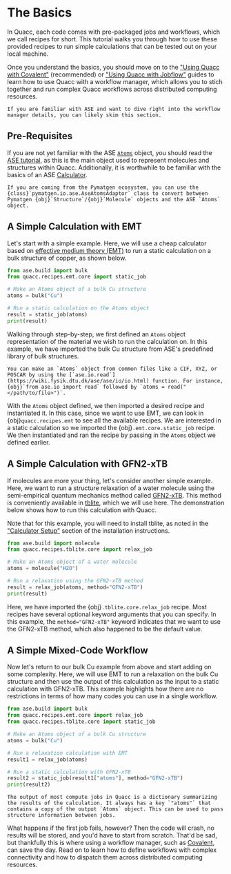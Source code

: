 # The Basics

In Quacc, each code comes with pre-packaged jobs and workflows, which we call recipes for short. This tutorial walks you through how to use these provided recipes to run simple calculations that can be tested out on your local machine.

Once you understand the basics, you should move on to the ["Using Quacc with Covalent"](covalent.md) (recommended) or ["Using Quacc with Jobflow"](advanced/jobflow.md) guides to learn how to use Quacc with a workflow manager, which allows you to stich together and run complex Quacc workflows across distributed computing resources.

```{note}
If you are familiar with ASE and want to dive right into the workflow manager details, you can likely skim this section.
```

## Pre-Requisites

If you are not yet familiar with the ASE [`Atoms`](https://wiki.fysik.dtu.dk/ase/ase/atoms.html) object, you should read the [ASE tutorial](https://wiki.fysik.dtu.dk/ase/ase/atoms.html), as this is the main object used to represent molecules and structures within Quacc. Additionally, it is worthwhile to be familiar with the basics of an ASE [Calculator](https://wiki.fysik.dtu.dk/ase/ase/calculators/calculators.html).

```{hint}
If you are coming from the Pymatgen ecosystem, you can use the {class}`pymatgen.io.ase.AseAtomsAdaptor` class to convert between Pymatgen {obj}`Structure`/{obj}`Molecule` objects and the ASE `Atoms` object.
```

## A Simple Calculation with EMT

Let's start with a simple example. Here, we will use a cheap calculator based on [effective medium theory (EMT)](<https://doi.org/10.1016/0039-6028(96)00816-3>) to run a static calculation on a bulk structure of copper, as shown below.

```python
from ase.build import bulk
from quacc.recipes.emt.core import static_job

# Make an Atoms object of a bulk Cu structure
atoms = bulk("Cu")

# Run a static calculation on the Atoms object
result = static_job(atoms)
print(result)
```

Walking through step-by-step, we first defined an `Atoms` object representation of the material we wish to run the calculation on. In this example, we have imported the bulk Cu structure from ASE's predefined library of bulk structures.

```{hint}
You can make an `Atoms` object from common files like a CIF, XYZ, or POSCAR by using the [`ase.io.read`](https://wiki.fysik.dtu.dk/ase/ase/io/io.html) function. For instance, {obj}`from ase.io import read` followed by `atoms = read("</path/to/file>")`.
```

With the `Atoms` object defined, we then imported a desired recipe and instantiated it. In this case, since we want to use EMT, we can look in {obj}`quacc.recipes.emt` to see all the available recipes. We are interested in a static calculation so we imported the {obj}`.emt.core.static_job` recipe. We then instantiated and ran the recipe by passing in the `Atoms` object we defined earlier.

## A Simple Calculation with GFN2-xTB

If molecules are more your thing, let's consider another simple example. Here, we want to run a structure relaxation of a water molecule using the semi-empirical quantum mechanics method called [GFN2-xTB](https://doi.org/10.1021/acs.jctc.8b01176). This method is conveniently available in [tblite](https://github.com/tblite/tblite), which we will use here. The demonstration below shows how to run this calculation with Quacc.

Note that for this example, you will need to install tblite, as noted in the ["Calculator Setup"](../install/codes.md#tblite) section of the installation instructions.

```python
from ase.build import molecule
from quacc.recipes.tblite.core import relax_job

# Make an Atoms object of a water molecule
atoms = molecule("H2O")

# Run a relaxation using the GFN2-xTB method
result = relax_job(atoms, method="GFN2-xTB")
print(result)
```

Here, we have imported the {obj}`.tblite.core.relax_job` recipe. Most recipes have several optional keyword arguments that you can specify. In this example, the `method="GFN2-xTB"` keyword indicates that we want to use the GFN2-xTB method, which also happened to be the default value.

## A Simple Mixed-Code Workflow

Now let's return to our bulk Cu example from above and start adding on some complexity. Here, we will use EMT to run a relaxation on the bulk Cu structure and then use the output of this calculation as the input to a static calculation with GFN2-xTB. This example highlights how there are no restrictions in terms of how many codes you can use in a single workflow.

```python
from ase.build import bulk
from quacc.recipes.emt.core import relax_job
from quacc.recipes.tblite.core import static_job

# Make an Atoms object of a bulk Cu structure
atoms = bulk("Cu")

# Run a relaxation calculation with EMT
result1 = relax_job(atoms)

# Run a static calculation with GFN2-xTB
result2 = static_job(result1["atoms"], method="GFN2-xTB")
print(result2)
```

```{hint}
The output of most compute jobs in Quacc is a dictionary summarizing the results of the calculation. It always has a key `"atoms"` that contains a copy of the output `Atoms` object. This can be used to pass structure information between jobs.
```

What happens if the first job fails, however? Then the code will crash, no results will be stored, and you'd have to start from scratch. That'd be sad, but thankfully this is where using a workflow manager, such as [Covalent](covalent.md), can save the day. Read on to learn how to define workflows with complex connectivity and how to dispatch them across distributed computing resources.
